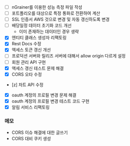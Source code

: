 
- [ ] nGrainer를 이용한 성능 측정 파일 작성
- [ ] 포트폴리오를 대상으로 특정 통화로 전환하여 계산
- [ ] SSL 인증서 AWS 것으로 변경 및 자동 갱신하도록 변경
- [ ] 배당일정 데이터 초기화 코드 개선
	- 이미 존재하는 데이터인 경우 생략
- [x] 엔티티 클래스 생성자 리팩토링
- [x] Rest Docs 수정
- [x]  액세스 토큰 갱신 개선
- [ ] 프로덕션 서버와 릴리즈 서버에 대해서 allow origin 다르게 설정
- [ ] 회원 관리 API 구현
- [x] 액세스 갱신 테스트 문제 해결
- [x] CORS 오타 수정
- [z] 차트 API 수정
- [x] oauth 계정의 프로필 변경 문제 해결
- [x] oauth 계정의 프로필 변경 테스트 코드 구현
- [x] 알림 서비스 리팩토링

### 메모
- CORS 이슈 해결에 대한 글쓰기
- CORS 대비 쿠키 생성

